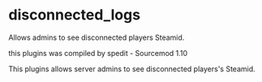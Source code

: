 # disconnected_logs
Allows admins to see disconnected players Steamid.

this plugins was compiled by spedit - Sourcemod 1.10

This plugins allows server admins to see disconnected players's Steamid.
